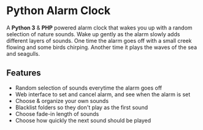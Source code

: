 # Python Alarm Clock
A **Python 3** & **PHP** powered alarm clock that wakes you up with a random selection of nature sounds.
Wake up gently as the alarm slowly adds different layers of sounds. One time the alarm goes off with a small creek flowing and some birds chirping. Another time it plays the waves of the sea and seagulls.

## Features
- Random selection of sounds everytime the alarm goes off
- Web interface to set and cancel alarm, and see when the alarm is set
- Choose & organize your own sounds
- Blacklist folders so they don't play as the first sound
- Choose fade-in length of sounds
- Choose how quickly the next sound should be played

